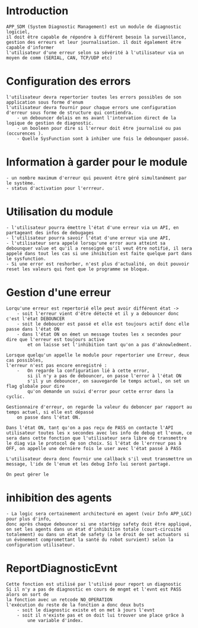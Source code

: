 # Introduction
    APP_SDM (System Diagnostic Management) est un module de diagnostic logiciel, 
    il doit être capable de répondre à différent besoin la surveillance,
    gestion des erreurs et leur journalisation. il doit également être capable d'informer 
    l'utilisateur d'une erreur selon sa sévérité à l'utilisateur via un moyen de comm (SERIAL, CAN, TCP/UDP etc)

# Configuration des errors
    l'utilisateur devra repertorier toutes les errors possibles de son application sous forme d'enum 
    l'utilisateur devra fournir pour chaque errors une configuration d'erreur sous forme de structure qui contiendra.
        - un debouncer delais en ms avant l'intervation direct de la logique de gestion de diagnostic.
        - un booleen pour dire si l'erreur doit être journalisé ou pas (occurences ).
        - Quelle SysFunction sont à inhiber une fois le debounquer passé.

# Information à garder pour le module 
    - un nombre maximum d'erreur qui peuvent être géré simultanément par le système.
    - status d'activation pour l'errreur.


# Utilisation du module 
    - l'utilisateur pourra émettre l'état d'une erreur via un API, en partageant des infos de debugages
    - l'utilisateur pourra savoir l'état d'une erreur via une API, 
    - l'utilisateur sera appelé lorsqu'une error aura atteint sa debounquer value et qu'il a renseigné qu'il veut être notifié, il sera appelé dans tout les cas si une ihnibition est faite quelque part dans le sysfunction.
    - Si une error est reshorber, n'est plus d'actualité, on doit pouvoir reset les valeurs qui font que le programme se bloque. 

# Gestion d'une erreur
    Lorqu'une erreur est repertorié elle peut avoir différent état -> 
        - soit l'erreur vient d'être détecté et il y a debouncer donc c'est l'état DEBOUNCER
        - soit le deboucer est passé et elle est toujours actif donc elle passe dans l'état ON
        - dans l'état ON on émet un message toutes les x secondes pour dire que l'erreur est toujours active 
            et on laisse set l'inhibition tant qu'on a pas d'aknowledment.

    Lorsque quelqu'un appelle le module pour repertorier une Erreur, deux cas possibles, 
    l'erreur n'est pas encore enregistré :
        -   On regarde la configuration lié à cette error,
            si il n'y a pas de debouncer, on passe l'error à l'état ON
            s'il y un debouncer, on sauvegarde le temps actuel, on set un flag globale pour dire 
            qu'on demande un suivi d'error pour cette error dans la cyclic.

    Gestionnaire d'erreur, on regarde la valeur du deboncer par rapport au temps actuel, si elle est dépassé
        on passe dans l'état ON.

    Dans l'état ON, tant qu'on a pas reçu de PASS on contacte l'API utilisateur toutes les x secondes avec les info de debug et l'enum, ce sera dans cette fonction que l'utilisateur sera libre de transmettre le diag via le protocol de son choix. Si l'état de l'errreur pas à OFF, on appelle une dernière fois le user avec l'état passé à PASS

    L'utilisateur devra donc fournir une callback s'il veut transmettre un message, l'idx de l'enum et les debug Info lui seront partagé. 

    On peut gérer le

# inhibition des agents 
    - La logic sera certainement architecturé en agent (voir Info APP_LGC) pour plus d'info, 
    donc après chaque debouncer si une startégy safety doit être appliqué, on set les agents dans un état d'inhibition totale (court-circuité totalement) ou dans un état de safety (a le droit de set actuators si un évènement compromettant la santé du robot survient) selon la configuration utilisateur.

# ReportDiagnosticEvnt
    Cette fonction est utilisé par l'utilisé pour report un diagnostic 
    Si il n'y a pas de diagnostic en cours de mngmt et l'evnt est PASS alors on sort de
    la fonction avec un retcode NO_OPERATION 
    l'exécution du reste de la fonction a donc deux buts 
        - soit le diagnostic existe et on met à jours l'evnt
        - soit il n'existe pas et on doit lui trouver une place grâce à 
            une variable d'index.